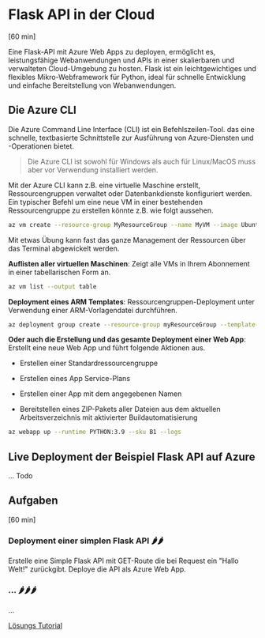 # Flask API in der Cloud
[60 min]

Eine Flask-API mit Azure Web Apps zu deployen, ermöglicht es, leistungsfähige Webanwendungen und APIs in einer skalierbaren und verwalteten Cloud-Umgebung zu hosten. Flask ist ein leichtgewichtiges und flexibles Mikro-Webframework für Python, ideal für schnelle Entwicklung und einfache Bereitstellung von Webanwendungen.

## Die Azure CLI
Die Azure Command Line Interface (CLI) ist ein Befehlszeilen-Tool. das eine schnelle, textbasierte Schnittstelle zur Ausführung von Azure-Diensten und -Operationen bietet. 

> Die Azure CLI ist sowohl für Windows als auch für Linux/MacOS muss aber vor Verwendung installiert werden.

Mit der Azure CLI kann z.B. eine virtuelle Maschine erstellt, Ressourcengruppen verwaltet oder Datenbankdienste konfiguriert werden. Ein typischer Befehl um eine neue VM in einer bestehenden Ressourcengruppe zu erstellen könnte z.B. wie folgt aussehen. 

```bash
az vm create --resource-group MyResourceGroup --name MyVM --image UbuntuLTS --generate-ssh-keys`
```

Mit etwas Übung kann fast das ganze Management der Ressourcen über das Terminal abgewickelt werden.

**Auflisten aller virtuellen Maschinen**:
Zeigt alle VMs in Ihrem Abonnement in einer tabellarischen Form an.

```bash
az vm list --output table
```

**Deployment eines ARM Templates**:
Ressourcengruppen-Deployment unter Verwendung einer ARM-Vorlagendatei durchführen.

```bash
az deployment group create --resource-group myResourceGroup --template-file template.json
```

**Oder auch die Erstellung und das gesamte Deployment einer Web App**: Erstellt eine neue Web App und führt folgende Aktionen aus.

- Erstellen einer Standardressourcengruppe

- Erstellen eines App Service-Plans

- Erstellen einer App mit dem angegebenen Namen

- Bereitstellen eines ZIP-Pakets aller Dateien aus dem aktuellen Arbeitsverzeichnis mit aktivierter Buildautomatisierung

```bash
az webapp up --runtime PYTHON:3.9 --sku B1 --logs
```

## Live Deployment der Beispiel Flask API auf Azure
... Todo


## Aufgaben
[60 min]

### Deployment einer simplen Flask API 🌶️🌶️
Erstelle eine Simple Flask API mit GET-Route die bei Request ein "Hallo Welt!" zurückgibt. Deploye die API als Azure Web App.

### ... 🌶️🌶️🌶️
...


[Lösungs Tutorial](https://learn.microsoft.com/de-de/azure/app-service/quickstart-python?tabs=flask%2Cwindows%2Cazure-cli%2Cvscode-deploy%2Cdeploy-instructions-azportal%2Cterminal-bash%2Cdeploy-instructions-zip-azcli)